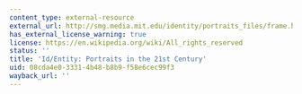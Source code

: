 ```yaml
---
content_type: external-resource
external_url: http://smg.media.mit.edu/identity/portraits_files/frame.htm
has_external_license_warning: true
license: https://en.wikipedia.org/wiki/All_rights_reserved
status: ''
title: 'Id/Entity: Portraits in the 21st Century'
uid: 08cda4e0-3331-4b48-b8b9-f58e6cec99f3
wayback_url: ''
---
```

